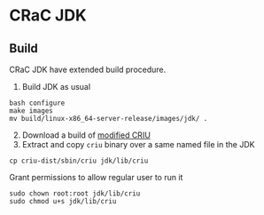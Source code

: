 # CRaC JDK

## Build

CRaC JDK have extended build procedure.

1. Build JDK as usual
```
bash configure
make images
mv build/linux-x86_64-server-release/images/jdk/ .
```
2. Download a build of [modified CRIU](https://github.com/org-crac/criu/releases/tag/release-crac)
3. Extract and copy `criu` binary over a same named file in the JDK
```
cp criu-dist/sbin/criu jdk/lib/criu
```
Grant permissions to allow regular user to run it
```
sudo chown root:root jdk/lib/criu
sudo chmod u+s jdk/lib/criu
```

